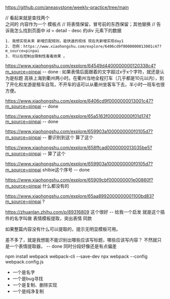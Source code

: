 https://github.com/aneasystone/weekly-practice/tree/main


// 看起来就是查找两个<br> 之间的 内容作为一个 模板点
    // 将表情保留，冒号前的东西保留；其他替换
    // 告诉我怎么找到页面中 id = detail - desc 的div 元素下的数据


    1. 我想实现未来 新增匹配规则，能快速的视线 现在先新增实现day1
    2. 范例：https://www.xiaohongshu.com/explore/6406cd9f0000000013001c47?m_source=pinpai
    3. 可以在控制台限制性看看效果 。


https://www.xiaohongshu.com/explore/64549d4400000000120338c4?m_source=pinpai -- done : 如果表情后面跟着的文字超过x于x个字符，就还是认为是标题
高铁上海到衢州两小时。在衢州当地全程打车（几乎都是10元以内），到了开化和龙游是租车自驾，不开车的话可以从衢州坐客车下去，半小时一班车也很方便。

https://www.xiaohongshu.com/explore/6406cd9f0000000013001c47?m_source=pinpai -- done

https://www.xiaohongshu.com/explore/65a5163f000000000f01d174?m_source=pinpai  -- done

https://www.xiaohongshu.com/explore/659903a1000000000f0105d7?m_source=pinpai -- 要识别到这个 算了这个

https://www.xiaohongshu.com/explore/658ffcad0000000013035be5?m_source=pinpai -- 算了这个

https://www.xiaohongshu.com/explore/659903a1000000000f0105d7?m_source=pinpai shibie这个序号  -- done

https://www.xiaohongshu.com/explore/65909cbf000000001e00860f?m_source=pinpai 什么都没有的

https://www.xiaohongshu.com/explore/65aa8992000000001100bd83?m_source=pinpai   ?

https://zhuanlan.zhihu.com/p/89316809 这个很好 -- 给我一个启发 就是这个插件的名字叫做 表情模板提取，突出表情 同款

如果整篇内容没有什么可以提取的，提示无明显模板可用。

差不多了，就是我想能不能识别出哪些应该写标题，哪些应该写内容？ 不然就只是一个表情提取器， -- done
同时分段好像还是有点偏差

npm install webpack webpack-cli --save-dev
npx webpack --config webpack.config.js

- 一个是名字
- 一个是bug寻找
- 一个是复制、删除实现
- 一个是纯净复制